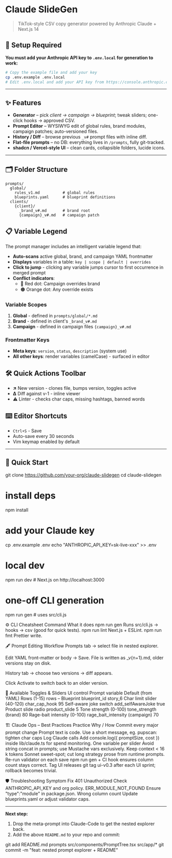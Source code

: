 # Claude SlideGen

> TikTok-style CSV copy generator powered by Anthropic Claude + Next.js 14

## 🔑 Setup Required

**You must add your Anthropic API key to `.env.local` for generation to work:**

```bash
# Copy the example file and add your key
cp .env.example .env.local
# Edit .env.local and add your API key from https://console.anthropic.com/settings/keys
```

---

## ✨ Features
* **Generator** – pick *client → campaign → blueprint*; tweak sliders; one-click hooks → approved CSV.
* **Prompt Editor** – WYSIWYG edit of global rules, brand modules, campaign patches; auto-versioned files.
* **History / Diff** – browse previous `_v#` prompt files with inline diff.
* **Flat-file prompts** – no DB: everything lives in `/prompts`, fully git-tracked.
* **shadcn / Vercel-style UI** – clean cards, collapsible folders, lucide icons.

---

## 🗂️ Folder Structure

```
prompts/
  global/
    rules_v1.md          # global rules
    blueprints.yaml      # blueprint definitions
  clients/
    {client}/
      _brand_v#.md       # brand root
      {campaign}_v#.md   # campaign patch
```

## 📋 Variable Legend

The prompt manager includes an intelligent variable legend that:

- **Auto-scans** active global, brand, and campaign YAML frontmatter
- **Displays** variables in a table: `key | scope | default | overrides`
- **Click to jump** - clicking any variable jumps cursor to first occurrence in merged prompt
- **Conflict indicators**:
  - 🔴 Red dot: Campaign overrides brand
  - 🟠 Orange dot: Any override exists

### Variable Scopes

1. **Global** - defined in `prompts/global/*.md`
2. **Brand** - defined in client's `_brand_v#.md`
3. **Campaign** - defined in campaign files `{campaign}_v#.md`

### Frontmatter Keys

- **Meta keys**: `version`, `status`, `description` (system use)
- **All other keys**: render variables (camelCase) - surfaced in editor

## 🛠️ Quick Actions Toolbar

- **↗** New version - clones file, bumps version, toggles active
- **Δ** Diff against v-1 - inline viewer
- **⚠** Linter - checks char caps, missing hashtags, banned words

## ⌨️ Editor Shortcuts

- `Ctrl+S` - Save
- Auto-save every 30 seconds
- Vim keymap enabled by default


---

## 🚀 Quick Start

git clone https://github.com/your-org/claude-slidegen
cd claude-slidegen

# install deps
npm install

# add your Claude key
cp .env.example .env
echo "ANTHROPIC_API_KEY=sk-live-xxx" >> .env

# local dev
npm run dev         # Next.js on http://localhost:3000

# one-off CLI generation
npm run gen         # uses src/cli.js


⚙️ CLI Cheatsheet
Command	What it does
npm run gen	Runs src/cli.js → hooks → csv (good for quick tests).
npm run lint	Next.js + ESLint.
npm run fmt	Prettier write.

🖋️ Prompt Editing Workflow
Prompts tab → select file in nested explorer.

Edit YAML front-matter or body → Save.
File is written as _v{n+1}.md, older versions stay on disk.

History tab → choose two versions → diff appears.

Click Activate to switch back to an older version.

🔧 Available Toggles & Sliders
UI control	Prompt variable	Default (from YAML)
Rows (1-15)	rows	–
Blueprint	blueprint_id	story_6
Char limit slider (40-120)	char_cap_hook	95
Self-aware joke switch	add_selfAwareJoke	true
Product slide radio	product_slide	5
Tone strength (0-100)	tone_strength (brand)	80
Rage-bait intensity (0-100)	rage_bait_intensity (campaign)	70

🏗️ Claude Ops – Best Practices
Practice	Why / How
Commit every major prompt change	Prompt text is code. Use a short message, eg. pupscan: tighten char caps
Log Claude calls	Add console.log({ promptSize, cost }) inside lib/claude.ts for spend monitoring.
One variable per slider	Avoid string concat in prompts; use Mustache vars exclusively.
Keep context < 16 k tokens	Sonnet sweet-spot; cut long strategy prose from runtime prompts.
Re-run validator on each save	npm run gen + CI hook ensures column count stays correct.
Tag UI releases	git tag ui-v0.3 after each UI sprint; rollback becomes trivial.

🛡️ Troubleshooting
Symptom	Fix
401 Unauthorized	Check ANTHROPIC_API_KEY and org policy.
ERR_MODULE_NOT_FOUND	Ensure "type":"module" in package.json.
Wrong column count	Update blueprints.yaml or adjust validator caps.


---

**Next step:**  
1. Drop the meta-prompt into Claude-Code to get the nested explorer back.  
2. Add the above `README.md` to your repo and commit:


git add README.md prompts src/components/PromptTree.tsx src/app/*
git commit -m "feat: nested prompt explorer + README"
